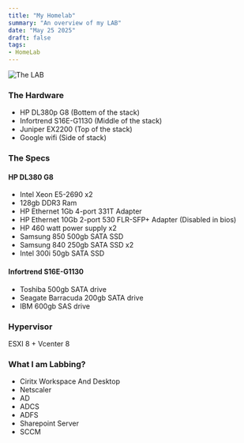 ```yaml
---
title: "My Homelab"
summary: "An overview of my LAB"
date: "May 25 2025"
draft: false
tags:
- HomeLab
---
```


![The LAB](https://serv.husky.nz/TheLAB.jpg)

### The Hardware

* HP DL380p G8 (Bottem of the stack)
* Infortrend S16E-G1130 (Middle of the stack)
* Juniper EX2200 (Top of the stack)
* Google wifi (Side of stack)

### The Specs

#### HP DL380 G8
* Intel Xeon E5-2690 x2
* 128gb DDR3 Ram
* HP Ethernet 1Gb 4-port 331T Adapter
* HP Ethernet 10Gb 2-port 530 FLR-SFP+ Adapter (Disabled in bios)
* HP 460 watt power supply x2
* Samsung 850 500gb SATA SSD
* Samsung 840 250gb SATA SSD x2
* Intel 300i 50gb SATA SSD 

#### Infortrend S16E-G1130
* Toshiba 500gb SATA drive
* Seagate Barracuda 200gb SATA drive
* IBM 600gb SAS drive

### Hypervisor

ESXI 8 + Vcenter 8

### What I am Labbing?

  * Ciritx Workspace And Desktop
  * Netscaler
  * AD
  * ADCS
  * ADFS
  * Sharepoint Server
  * SCCM









